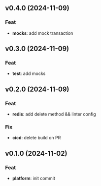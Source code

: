 ## v0.4.0 (2024-11-09)

### Feat

- **mocks**: add mock transaction

## v0.3.0 (2024-11-09)

### Feat

- **test**: add mocks

## v0.2.0 (2024-11-09)

### Feat

- **redis**: add delete method && linter config

### Fix

- **cicd**: delete build on PR

## v0.1.0 (2024-11-02)

### Feat

- **platform**: init commit
